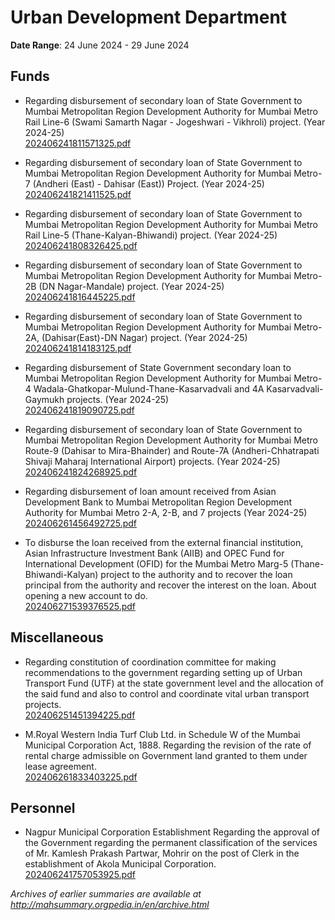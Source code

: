 # Urban Development Department

**Date Range**: 24 June 2024 - 29 June 2024


## Funds
- Regarding disbursement of secondary loan of State Government to Mumbai Metropolitan Region Development Authority for Mumbai Metro Rail Line-6 (Swami Samarth Nagar - Jogeshwari - Vikhroli) project. (Year 2024-25)\
  [202406241811571325.pdf](https://gr.maharashtra.gov.in/Site/Upload/Government%20Resolutions/English/202406241811571325.pdf)

- Regarding disbursement of secondary loan of State Government to Mumbai Metropolitan Region Development Authority for Mumbai Metro-7 (Andheri (East) - Dahisar (East)) Project. (Year 2024-25)\
  [202406241821411525.pdf](https://gr.maharashtra.gov.in/Site/Upload/Government%20Resolutions/English/202406241821411525.pdf)

- Regarding disbursement of secondary loan of State Government to Mumbai Metropolitan Region Development Authority for Mumbai Metro Rail Line-5 (Thane-Kalyan-Bhiwandi) project. (Year 2024-25)\
  [202406241808326425.pdf](https://gr.maharashtra.gov.in/Site/Upload/Government%20Resolutions/English/202406241808326425.pdf)

- Regarding disbursement of secondary loan of State Government to Mumbai Metropolitan Region Development Authority for Mumbai Metro-2B (DN Nagar-Mandale) project. (Year 2024-25)\
  [202406241816445225.pdf](https://gr.maharashtra.gov.in/Site/Upload/Government%20Resolutions/English/202406241816445225.pdf)

- Regarding disbursement of secondary loan of State Government to Mumbai Metropolitan Region Development Authority for Mumbai Metro-2A, (Dahisar(East)-DN Nagar) project. (Year 2024-25)\
  [202406241814183125.pdf](https://gr.maharashtra.gov.in/Site/Upload/Government%20Resolutions/English/202406241814183125.pdf)

- Regarding disbursement of State Government secondary loan to Mumbai Metropolitan Region Development Authority for Mumbai Metro-4 Wadala-Ghatkopar-Mulund-Thane-Kasarvadvali and 4A Kasarvadvali-Gaymukh projects. (Year 2024-25)\
  [202406241819090725.pdf](https://gr.maharashtra.gov.in/Site/Upload/Government%20Resolutions/English/202406241819090725.pdf)

- Regarding disbursement of secondary loan of State Government to Mumbai Metropolitan Region Development Authority for Mumbai Metro Route-9 (Dahisar to Mira-Bhainder) and Route-7A (Andheri-Chhatrapati Shivaji Maharaj International Airport) projects. (Year 2024-25)\
  [202406241824268925.pdf](https://gr.maharashtra.gov.in/Site/Upload/Government%20Resolutions/English/202406241824268925.pdf)

- Regarding disbursement of loan amount received from Asian Development Bank to Mumbai Metropolitan Region Development Authority for Mumbai Metro 2-A, 2-B, and 7 projects (Year 2024-25)\
  [202406261456492725.pdf](https://gr.maharashtra.gov.in/Site/Upload/Government%20Resolutions/English/202406261456492725.pdf)

- To disburse the loan received from the external financial institution, Asian Infrastructure Investment Bank (AIIB) and OPEC Fund for International Development (OFID) for the Mumbai Metro Marg-5 (Thane-Bhiwandi-Kalyan) project to the authority and to recover the loan principal from the authority and recover the interest on the loan. About opening a new account to do.\
  [202406271539376525.pdf](https://gr.maharashtra.gov.in/Site/Upload/Government%20Resolutions/English/202406271539376525.pdf)

## Miscellaneous
- Regarding constitution of coordination committee for making recommendations to the government regarding setting up of Urban Transport Fund (UTF) at the state government level and the allocation of the said fund and also to control and coordinate vital urban transport projects.\
  [202406251451394225.pdf](https://gr.maharashtra.gov.in/Site/Upload/Government%20Resolutions/English/202406251451394225...pdf)

- M.Royal Western India Turf Club Ltd. in Schedule W of the Mumbai Municipal Corporation Act, 1888. Regarding the revision of the rate of rental charge admissible on Government land granted to them under lease agreement.\
  [202406261833403225.pdf](https://gr.maharashtra.gov.in/Site/Upload/Government%20Resolutions/English/202406261833403225.pdf)

## Personnel
- Nagpur Municipal Corporation Establishment Regarding the approval of the Government regarding the permanent classification of the services of Mr.  Kamlesh Prakash Partwar, Mohrir on the post of Clerk in the establishment of Akola Municipal Corporation.\
  [202406241757053925.pdf](https://gr.maharashtra.gov.in/Site/Upload/Government%20Resolutions/English/202406241757053925.pdf)


*Archives of earlier summaries are available at http://mahsummary.orgpedia.in/en/archive.html*